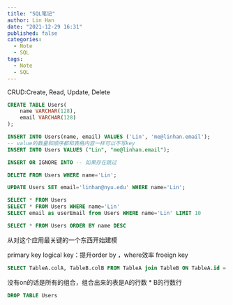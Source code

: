```yaml
---
title: "SQL笔记"
author: Lin Han
date: "2021-12-29 16:31"
published: false
categories:
  - Note
  - SQL
tags:
  - Note
  - SQL
---
```

CRUD:Create, Read, Update, Delete
```sql
CREATE TABLE Users(
	name VARCHAR(128),
	email VARCHAR(128)
);
```
[//]: # (TODO:外键，主键，逻辑主键...)

```sql
INSERT INTO Users(name, email) VALUES ('Lin', 'me@linhan.email');
-- value的数量和顺序都和表格内容一样可以不写key
INSERT INTO Users VALUES ("Lin", "me@linhan.email");

INSERT OR IGNORE INTO -- 如果存在跳过
```
<!-- [//]: # (TODO: '' 和 "" 什么区别) -->


```sql
DELETE FROM Users WHERE name='Lin';
```

```sql
UPDATE Users SET email='linhan@nyu.edu' WHERE name='Lin';
```

```sql
SELECT * FROM Users
SELECT * FROM Users WHERE name='Lin'
SELECT email as userEmail from Users WHERE name='Lin' LIMIT 10

SELECT * FROM Users ORDER BY name DESC
```


从对这个应用最关键的一个东西开始建模

primary key
logical key：提升order by ，where效率
froeign key


```sql
SELECT TableA.colA, TableB.colB FROM TableA join TableB ON TableA.id = TableB.foreign_key

```
没有on的话是所有的组合，组合出来的表是A的行数 * B的行数行


```sql
DROP TABLE Users
```
